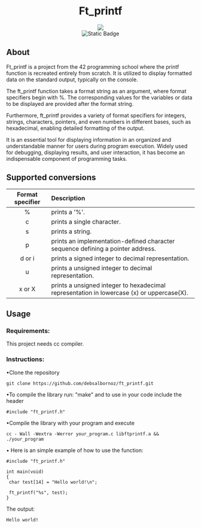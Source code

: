 <h1 align="center">Ft_printf</h1>


<div align="center">
 <img src="https://github.com/debsalbornoz/ft_printf/assets/119970138/bfc6c2e5-126e-4048-a6c7-fa247eb75ad6">
</div> 
<div align="center">
<img alt="Static Badge" src="https://img.shields.io/badge/Status-Finished-green">
</div>

<h2>About</h2> 

Ft_printf is a project from the 42 programming school where the printf function is recreated entirely from scratch. It is utilized to display formatted data on the standard output, typically on the console.


The ft_printf function takes a format string as an argument, where format specifiers begin with %. The corresponding values for the variables or data to be displayed are provided after the format string.

Furthermore, ft_printf provides a variety of format specifiers for integers, strings, characters, pointers, and even numbers in different bases, such as hexadecimal, enabling detailed formatting of the output.

It is an essential tool for displaying information in an organized and understandable manner for users during program execution. Widely used for debugging, displaying results, and user interaction, it has become an indispensable component of programming tasks.


<h2>Supported conversions</h2>


| Format specifier  | Description |
| :--------------:  | :------------- |
| %                 | prints a '%'.                   |
| c                 | prints a single character.      |
| s                 | prints a string.                |
| p                 | prints an implementation-defined character sequence defining a pointer address. |
| d or i            | prints a signed integer to decimal representation.|
| u                 | prints a unsigned integer to decimal representation. |
| x or X            | prints a unsigned integer to hexadecimal representation in lowercase (x) or uppercase(X). |

<h2>Usage</h2>

<h3>Requirements:</h3>

This project needs cc compiler.

<h3>Instructions:</h3>

•Clone the repository

```
git clone https://github.com/debsalbornoz/ft_printf.git
```

•To compile the library run: "make" and to use in your code include the header

```
#include "ft_printf.h"
```

•Compile the library with your program and execute

```
cc - Wall -Wextra -Werror your_program.c libftprintf.a && ./your_program
```

• Here is an simple example of how to use the function: 

```
#include "ft_printf.h"

int main(void)
{
 char test[14] = "Hello world!\n";

 ft_printf("%s", test);
}
```

The output:

```
Hello world!
```



